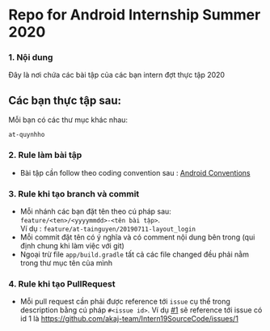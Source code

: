 # Repo for Android Internship Summer 2020

### 1. Nội dung

Đây là nơi chứa các bài tập của các bạn intern đợt thực tập 2020

Các bạn thực tập sau:
- 

Mỗi bạn có các thư mục khác nhau:

```
at-quynhho
```

### 2. Rule làm bài tập
- Bài tập cần follow theo coding convention sau : [Android Conventions](https://drive.google.com/open?id=1wVnYD6Q1aP4XHUA3JRkOnt8g_R90JUhK)

### 3. Rule khi tạo branch và commit
- Mỗi nhánh các bạn đặt tên theo cú pháp sau: `feature/<ten>/<yyyymmdd>-<tên bài tập>`.  
	Ví dụ : `feature/at-tainguyen/20190711-layout_login`
- Mỗi commit đặt tên có ý nghĩa và có comment nội dung bên trong (qui định chung khi làm việc với git)
- Ngoại trừ file `app/build.gradle` tất cả các file changed đều phải nằm trong thư mục tên của mình

### 4. Rule khi tạo PullRequest
- Mỗi pull request cần phải được reference tới `issue` cụ thể trong description bằng cú pháp `#<issue id>`.
Ví dụ [#1](https://github.com/akaj-team/Intern19SourceCode/issues/1) sẽ reference tới issue có id 1 là https://github.com/akaj-team/Intern19SourceCode/issues/1
